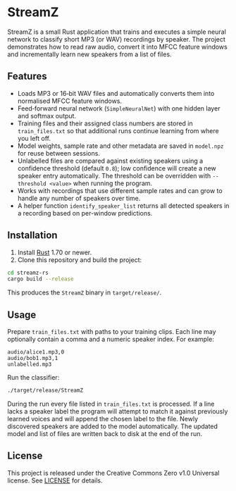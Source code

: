 # StreamZ

StreamZ is a small Rust application that trains and executes a simple neural network to classify short MP3 (or WAV) recordings by speaker.  The project demonstrates how to read raw audio, convert it into MFCC feature windows and incrementally learn new speakers from a list of files.

## Features

- Loads MP3 or 16‑bit WAV files and automatically converts them into normalised MFCC feature windows.
- Feed‑forward neural network (`SimpleNeuralNet`) with one hidden layer and softmax output.
- Training files and their assigned class numbers are stored in `train_files.txt` so that additional runs continue learning from where you left off.
- Model weights, sample rate and other metadata are saved in `model.npz` for reuse between sessions.
- Unlabelled files are compared against existing speakers using a confidence threshold (default `0.8`); low confidence will create a new speaker entry automatically. The threshold can be overridden with `--threshold <value>` when running the program.
- Works with recordings that use different sample rates and can grow to
  handle any number of speakers over time.
- A helper function `identify_speaker_list` returns all detected speakers in
  a recording based on per-window predictions.

## Installation

1. Install [Rust](https://www.rust-lang.org/tools/install) 1.70 or newer.
2. Clone this repository and build the project:

```bash
cd streamz-rs
cargo build --release
```

This produces the `StreamZ` binary in `target/release/`.

## Usage

Prepare `train_files.txt` with paths to your training clips.  Each line may optionally contain a comma and a numeric speaker index.  For example:

```
audio/alice1.mp3,0
audio/bob1.mp3,1
unlabelled.mp3
```

Run the classifier:

```bash
./target/release/StreamZ
```

During the run every file listed in `train_files.txt` is processed.  If a line lacks a speaker label the program will attempt to match it against previously learned voices and will append the chosen label to the file.  Newly discovered speakers are added to the model automatically.  The updated model and list of files are written back to disk at the end of the run.

## License

This project is released under the Creative Commons Zero v1.0 Universal license.  See [LICENSE](LICENSE) for details.
